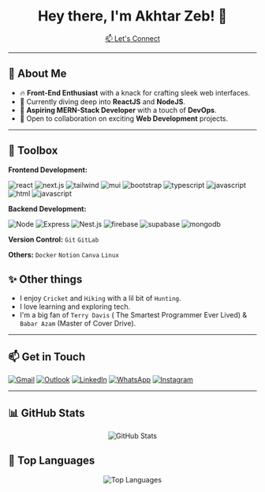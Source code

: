 <h1 align="center">Hey there, I'm Akhtar Zeb! 👋</h1>

<p align="center">
  <a href="mailto:azaib5101@gmail.com">📫 Let's Connect</a>
</p>

---

## 👀 About Me
- 🔥 **Front-End Enthusiast** with a knack for crafting sleek web interfaces.
- 🚀 Currently diving deep into **ReactJS** and **NodeJS**.
- 🌱 **Aspiring MERN-Stack Developer** with a touch of **DevOps**.
- 🤝 Open to collaboration on exciting **Web Development** projects.

---

## 🔧 Toolbox

**Frontend Development:**

![react](https://img.shields.io/badge/react-1DA1F2?style=for-the-badge&logo=react&logoColor=white) 
![next.js](https://img.shields.io/badge/next.js-black?style=for-the-badge&logo=next.js&logoColor=white) 
![tailwind](https://img.shields.io/badge/tailwindcss-lightblue?style=for-the-badge&logo=tailwindcss&logoColor=white) 
![mui](https://img.shields.io/badge/MUI-blue?style=for-the-badge&logo=mui&logoColor=white) 
![bootstrap](https://img.shields.io/badge/bootstrap-purple?style=for-the-badge&logo=bootstrap&logoColor=white) 
![typescript](https://img.shields.io/badge/typescript-blue?style=for-the-badge&logo=typescript&logoColor=white) 
![javascript](https://img.shields.io/badge/javascript-yellow?style=for-the-badge&logo=javascript&logoColor=white)
![html](https://img.shields.io/badge/HTML-e34c26?style=for-the-badge&logo=html5&logoColor=white)
![javascript](https://img.shields.io/badge/CSS-264de4?style=for-the-badge&logo=css3&logoColor=white)

**Backend Development:** 

![Node](https://img.shields.io/badge/node.js-026e00?style=for-the-badge&logo=node.js&logoColor=white) 
![Express](https://img.shields.io/badge/express-white?style=for-the-badge&logo=express&logoColor=black) 
![Nest.js](https://img.shields.io/badge/nestjs-ea2845?style=for-the-badge&logo=nestjs&logoColor=white)
![firebase](https://img.shields.io/badge/firebase-yellow?style=for-the-badge&logo=firebase&logoColor=white)
![supabase](https://img.shields.io/badge/supabase-3ecfb2?style=for-the-badge&logo=supabase&logoColor=white)
![mongodb](https://img.shields.io/badge/mongodb-00684A?style=for-the-badge&logo=mongodb&logoColor=white)

**Version Control:** `Git` `GitLab`

**Others:** `Docker` `Notion` `Canva` `Linux` 

## ✨ Other things

- I enjoy `Cricket` and `Hiking` with a lil bit of `Hunting`.
- I love learning and exploring tech.
- I'm a big fan of `Terry Davis` ( The Smartest Programmer Ever Lived) & `Babar Azam` (Master of Cover Drive).

---

## 📫 Get in Touch
[![Gmail](https://img.shields.io/badge/Gmail-D14836?style=for-the-badge&logo=gmail&logoColor=white)](mailto:azaib5101@gmail.com)
[![Outlook](https://img.shields.io/badge/Outlook-0078D4?style=for-the-badge&logo=microsoft-outlook&logoColor=white)](mailto:azaib5101@outlook.com)
[![LinkedIn](https://img.shields.io/badge/LinkedIn-0077B5?style=for-the-badge&logo=linkedin&logoColor=white)](https://www.linkedin.com/in/akhtar-zeb-bacha-155670236/)
[![WhatsApp](https://img.shields.io/badge/WhatsApp-25D366?style=for-the-badge&logo=whatsapp&logoColor=white)](https://wa.me/+923495452856)
[![Instagram](https://img.shields.io/badge/Instagram-E4405F?style=for-the-badge&logo=instagram&logoColor=white)](https://www.instagram.com/ak85709/)



---

## 📊 GitHub Stats
<p align="center">
  <img src="https://github-readme-stats.vercel.app/api?username=AkhtarZeb5101&show_icons=true&theme=radical" alt="GitHub Stats" />
</p>

## 🚀 Top Languages
<p align="center">
  <img src="https://github-readme-stats.vercel.app/api/top-langs/?username=AkhtarZeb5101&layout=compact&theme=radical" alt="Top Languages" />
</p>

<!--
AkhtarZeb5101/AkhtarZeb5101 is a ✨ special ✨ repository because its `README.md` (this file) appears on your GitHub profile.
-->
